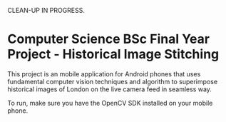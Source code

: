 CLEAN-UP IN PROGRESS.


# Computer Science BSc Final Year Project - Historical Image Stitching

This project is an mobile application for Android phones that uses fundamental computer vision techniques and algorithm to superimpose historical images of London on the live camera feed in seamless way.

To run, make sure you have the OpenCV SDK installed on your mobile phone.
